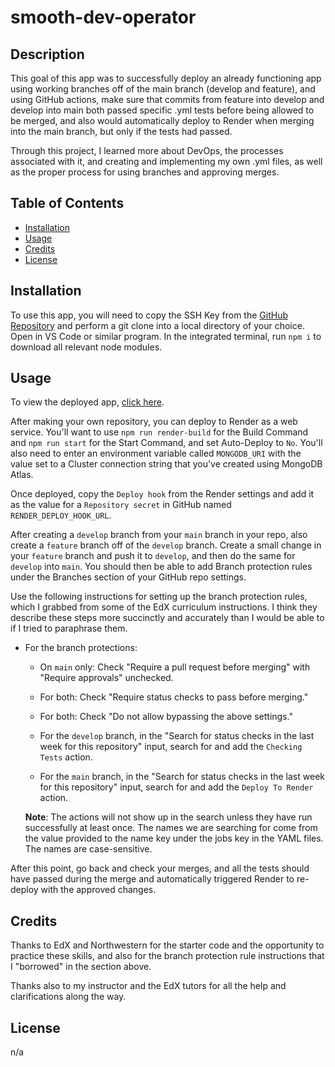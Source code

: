 # smooth-dev-operator

## Description

This goal of this app was to successfully deploy an already functioning app using working branches off of the main branch (develop and feature), and using GitHub actions, make sure that commits from feature into develop and develop into main both passed specific .yml tests before being allowed to be merged, and also would automatically deploy to Render when merging into the main branch, but only if the tests had passed. 

Through this project, I learned more about DevOps, the processes associated with it, and creating and implementing my own .yml files, as well as the proper process for using branches and approving merges.

## Table of Contents

- [Installation](#installation)
- [Usage](#usage)
- [Credits](#credits)
- [License](#license)

## Installation

To use this app, you will need to copy the SSH Key from the [GitHub Repository](https://github.com/dcartolano/smooth-dev-operator) and perform a git clone into a local directory of your choice. Open in VS Code or similar program. In the integrated terminal, run `npm i` to download all relevant node modules. 


## Usage

To view the deployed app, [click here](https://smooth-dev-operator.onrender.com/).

After making your own repository, you can deploy to Render as a web service. You'll want to use `npm run render-build` for the Build Command and `npm run start` for the Start Command, and set Auto-Deploy to `No`. You'll also need to enter an environment variable called `MONGODB_URI` with the value set to a Cluster connection string that you've created using MongoDB Atlas. 

Once deployed, copy the `Deploy hook` from the Render settings and add it as the value for a `Repository secret` in GitHub named `RENDER_DEPLOY_HOOK_URL`. 

After creating a `develop` branch from your `main` branch in your repo, also create a `feature` branch off of the `develop` branch. Create a small change in your `feature` branch and push it to `develop`, and then do the same for `develop` into `main`. You should then be able to add Branch protection rules under the Branches section of your GitHub repo settings. 

Use the following instructions for setting up the branch protection rules, which I grabbed from some of the EdX curriculum instructions. I think they describe these steps more succinctly and accurately than I would be able to if I tried to paraphrase them. 

* For the branch protections:

  * On `main` only: Check "Require a pull request before merging" with "Require approvals" unchecked.

  * For both: Check "Require status checks to pass before merging."

  * For both: Check "Do not allow bypassing the above settings."

  * For the `develop` branch, in the "Search for status checks in the last week for this repository" input, search for and add the `Checking Tests` action.

  * For the `main` branch, in the "Search for status checks in the last week for this repository" input, search for and add the `Deploy To Render` action.

  **Note**: The actions will not show up in the search unless they have run successfully at least once. The names we are searching for come from the value provided to the name key under the jobs key in the YAML files. The names are case-sensitive.

After this point, go back and check your merges, and all the tests should have passed during the merge and automatically triggered Render to re-deploy with the approved changes.

## Credits

Thanks to EdX and Northwestern for the starter code and the opportunity to practice these skills, and also for the branch protection rule instructions that I "borrowed" in the section above.

Thanks also to my instructor and the EdX tutors for all the help and clarifications along the way.

## License

n/a